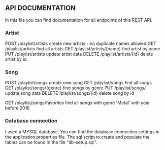 ## API DOCUMENTATION
In this file you can find documentation for all endpoints of this REST API.

### Artist
POST    	/playlist/artists	        create new artists - no duplicate names allowed
GET		/playlist/artists		find all artists
GET		/playlist/artists/{name}	find artist by name
PUT		/playlist/artists		update artist data
DELETE		/playlist/artists/{id}		delete artist by id

### Song
POST		/playlist/songs			create new song
GET		/playlist/songs			find all songs
GET		/playlist/songs/{genre}	    	find songs by genre
PUT		/playlist/songs/    		update song data
DELETE		/playlist/songs/{id}		delete song by id

GET     	/playlist/songs/favorites	find all songs with genre 'Metal' with year before 2016
							        
### Database connection		
I used a MYSQL database. You can find the database connection settings in 
the application.properties file. The sql script to create and populate the tables
can be found in the file "db-setup.sql". 
 			        
